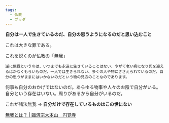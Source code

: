```yaml
---
tags:
  - 仏教
  - ブッダ
---
```


**自分は一人で生きているのだ、自分の思うようになるのだと思い込むこと**

これは大きな罪である。

これを説くのが仏教の「無我」

```
逆に無我というのは、いつまでも永遠に生きていることはない、やがて老い病になり死を迎えるはかなくもろいものだ、一人では生きられない、多くの人や物にささえられているのだ、自分の思うがままにはいかないのだという物の見方のことなのであります。
```

何事も自分のおかげではないのだ。あらゆる物事や人々のお陰で自分がいる。
自分という存在はいない。周りがあるから自分がいるのだ。

これが諸法無我 => **自分だけで存在しているものはこの世にない**

[無我とは？ | 臨済宗大本山　円覚寺](https://www.engakuji.or.jp/blog/33848/)
